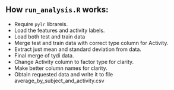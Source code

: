 ## How ```run_analysis.R``` works:

* Require ```pylr``` librareis.
* Load the features and activity labels.
* Load both test and train data
* Merge test and train data with correct type column for Activity.
* Extract just mean and standard deviation from data.
* Final merge of tydi data.
* Change Activity column to factor type for clarity.
* Make better column names for clarity.
* Obtain requested data and write it to file average_by_subject_and_activity.csv